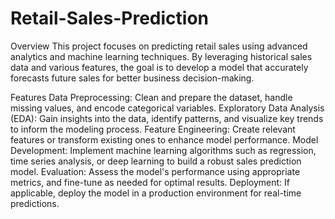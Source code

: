 # Retail-Sales-Prediction

Overview
This project focuses on predicting retail sales using advanced analytics and machine learning techniques. By leveraging historical sales data and various features, the goal is to develop a model that accurately forecasts future sales for better business decision-making.

Features
Data Preprocessing: Clean and prepare the dataset, handle missing values, and encode categorical variables.
Exploratory Data Analysis (EDA): Gain insights into the data, identify patterns, and visualize key trends to inform the modeling process.
Feature Engineering: Create relevant features or transform existing ones to enhance model performance.
Model Development: Implement machine learning algorithms such as regression, time series analysis, or deep learning to build a robust sales prediction model.
Evaluation: Assess the model's performance using appropriate metrics, and fine-tune as needed for optimal results.
Deployment: If applicable, deploy the model in a production environment for real-time predictions.
